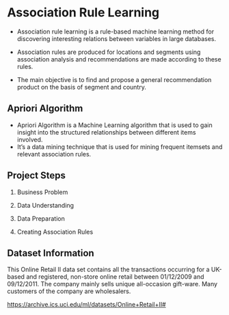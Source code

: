 # Association Rule Learning

* Association rule learning is a rule-based machine learning method for discovering interesting relations between variables in large databases. 

* Association rules are produced for locations and segments using association analysis and recommendations are made according to these rules.

* The main objective is to find and propose a general recommendation product on the basis of segment and country.



## Apriori Algorithm

* Apriori Algorithm is a Machine Learning algorithm that is used to gain insight into the structured relationships between different items involved. 
* It’s a data mining technique that is used for mining frequent itemsets and relevant association rules.



## Project Steps

1. Business Problem

2. Data Understanding

3. Data Preparation

5. Creating Association Rules



## Dataset Information

This Online Retail II data set contains all the transactions occurring for a UK-based and registered, non-store online retail between 01/12/2009 and 09/12/2011. The company mainly sells unique all-occasion gift-ware. Many customers of the company are wholesalers.

https://archive.ics.uci.edu/ml/datasets/Online+Retail+II#
